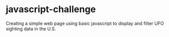 # javascript-challenge
Creating a simple web page using basic javascript to display and filter UFO sighting data in the U.S.

